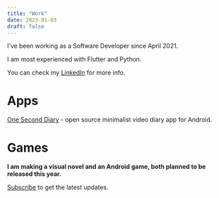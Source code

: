 ```yaml
---
title: "Work"
date: 2023-01-03
draft: false
---
```


I've been working as a Software Developer since April 2021.

I am most experienced with Flutter and Python.

You can check my <a href="https://linkedin.com/in/caio-pedroso" target="_blank">LinkedIn</a> for more info.

# Apps
<a href="https://github.com/KyleKun/one_second_diary" target="_blank">One Second Diary</a> - open source minimalist video diary app for Android.

# Games
<b>I am making a visual novel and an Android game, both planned to be released this year.</b>

<a target="_blank" href="https://kylekun.ck.page/profile">
Subscribe</a> to get the latest updates.